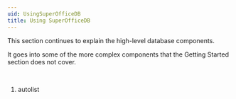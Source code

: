 ```yaml
---
uid: UsingSuperOfficeDB
title: Using SuperOfficeDB
---
```



This section continues to explain the high-level database components.

It goes into some of the more complex components that the Getting Started section does not cover.

 
1. autolist
